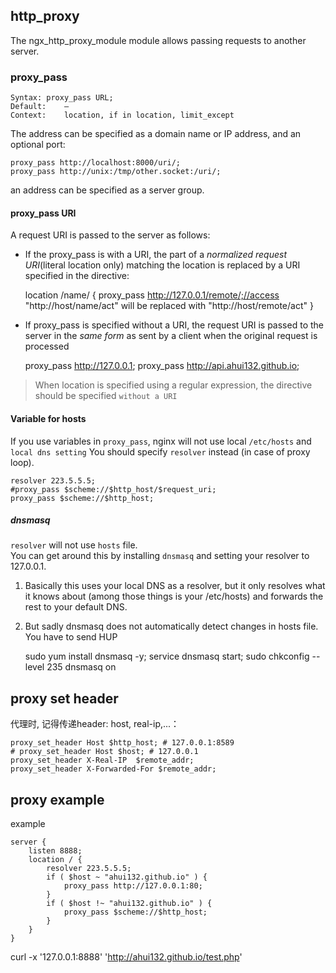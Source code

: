 ## http_proxy
The ngx_http_proxy_module module allows passing requests to another server.

### proxy_pass

	Syntax:	proxy_pass URL;
	Default:	—
	Context:	location, if in location, limit_except

The address can be specified as a domain name or IP address, and an optional port:

	proxy_pass http://localhost:8000/uri/;
	proxy_pass http://unix:/tmp/other.socket:/uri/;

an address can be specified as a server group.

#### proxy_pass URI
A request URI is passed to the server as follows:

- If the proxy_pass is with a URI, the part of a *normalized request URI*(literal location only) matching the location is replaced by a URI specified in the directive:

	location /name/ {
		proxy_pass http://127.0.0.1/remote/;//access "http://host/name/act" will be replaced with "http://host/remote/act"
	}

- If proxy_pass is specified without a URI,
the request URI is passed to the server in the *same form* as sent by a client when the original request is processed

    proxy_pass http://127.0.0.1;
    proxy_pass http://api.ahui132.github.io;

> When location is specified using a regular expression,  the directive should be specified `without a URI`

#### Variable for hosts
If you use variables in `proxy_pass`, nginx will not use local `/etc/hosts` and `local dns setting`
You should specify `resolver` instead (in case of proxy loop).

	resolver 223.5.5.5;
	#proxy_pass $scheme://$http_host/$request_uri;
	proxy_pass $scheme://$http_host;

##### dnsmasq
`resolver` will not use `hosts` file.  
You can get around this by installing `dnsmasq` and setting your resolver to 127.0.0.1.
1. Basically this uses your local DNS as a resolver, but it only resolves what it knows about (among those things is your /etc/hosts) and forwards the rest to your default DNS.

2. But sadly dnsmasq does not automatically detect changes in hosts file. You have to send HUP

	sudo yum install dnsmasq -y;
	service dnsmasq start;
	sudo chkconfig --level 235 dnsmasq on

## proxy set header
代理时, 记得传递header: host, real-ip,...：

	proxy_set_header Host $http_host; # 127.0.0.1:8589
	# proxy_set_header Host $host; # 127.0.0.1
	proxy_set_header X-Real-IP  $remote_addr;
	proxy_set_header X-Forwarded-For $remote_addr;

## proxy example
example

	server {
		listen 8888;
		location / {
			resolver 223.5.5.5;
			if ( $host ~ "ahui132.github.io" ) {
				proxy_pass http://127.0.0.1:80;
			}
			if ( $host !~ "ahui132.github.io" ) {
				proxy_pass $scheme://$http_host;
			}
		}
	}

curl -x '127.0.0.1:8888' 'http://ahui132.github.io/test.php'